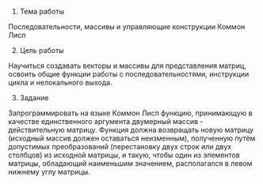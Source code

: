 1. Тема работы

Последовательности, массивы и управляющие конструкции Коммон Лисп

2. Цель работы

Научиться создавать векторы и массивы для представления матриц, освоить общие функции работы с последовательностями, инструкции цикла и нелокального выхода.

3. Задание 

Запрограммировать на языке Коммон Лисп функцию, принимающую в качестве единственного аргумента двумерный массив - действительную матрицу. Функция должна возвращать новую матрицу (исходный массив должен оставаться неизменным), полученную путём допустимых преобразований (перестановку двух строк или двух столбцов) из исходной матрицы, и такую, чтобы один из элементов матрицы, обладающий наименьшим значением, располагался в левом нижнему углу матрицы.